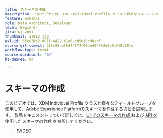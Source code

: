 ```yaml
---
title: スキーマの作成
description: このビデオでは、XDM Individual Profile クラスと様々なフィールドグループを使用して、Adobe Experience Platformでスキーマを作成する方法を説明します。
feature: Schemas
role: Data Architect, Developer
level: Beginner
jira: KT-2697
thumbnail: 27012.jpg
exl-id: 65c83db2-d81f-4422-81e5-cd9c15cdacbf
source-git-commit: 286c85aa88d44574f00ded67f0de8e0c945a153e
workflow-type: tm+mt
source-wordcount: '69'
ht-degree: 8%

---
```


# スキーマの作成

このビデオでは、XDM Individual Profile クラスと様々なフィールドグループを使用して、Adobe Experience Platformでスキーマを作成する方法を説明します。 製品ドキュメントについて詳しくは、[UI でのスキーマの作成 ](https://experienceleague.adobe.com/docs/experience-platform/xdm/tutorials/create-schema-ui.html?lang=ja) および [API を使用したスキーマの作成 ](https://experienceleague.adobe.com/docs/experience-platform/xdm/tutorials/create-schema-api.html?lang=ja) を参照してください。

>[!VIDEO](https://video.tv.adobe.com/v/3430225?learn=on&enablevpops&captions=jpn)